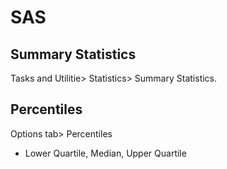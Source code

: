 # SAS
## Summary Statistics
Tasks and Utilitie> Statistics> Summary Statistics.
## Percentiles
Options tab> Percentiles
- Lower Quartile, Median, Upper Quartile
